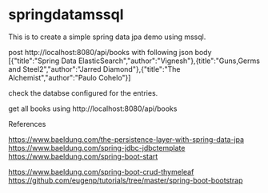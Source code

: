 # springdatamssql
This is to create a simple spring data jpa demo using mssql.

post http://localhost:8080/api/books with following json body
[{"title":"Spring Data ElasticSearch","author":"Vignesh"},{title":"Guns,Germs and Steel2","author":"Jarred Diamond"},{"title":"The Alchemist","author":"Paulo Cohelo"}]

check the databse configured for the entries.

get all books using http://localhost:8080/api/books

References

https://www.baeldung.com/the-persistence-layer-with-spring-data-jpa
https://www.baeldung.com/spring-jdbc-jdbctemplate
https://www.baeldung.com/spring-boot-start

https://www.baeldung.com/spring-boot-crud-thymeleaf
https://github.com/eugenp/tutorials/tree/master/spring-boot-bootstrap